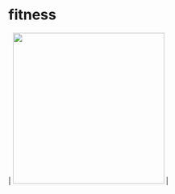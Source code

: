 # fitness
| <img src="https://user-images.githubusercontent.com/130120172/236056563-3781132e-30a6-4524-a5e8-0d25e79c4930.jpeg" width="300"> |
